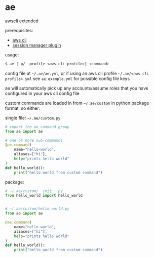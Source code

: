 # ae
awscli extended

prerequisites:
- [aws cli](https://docs.aws.amazon.com/cli/latest/userguide/getting-started-install.html)
- [session manager plugin](https://docs.aws.amazon.com/systems-manager/latest/userguide/session-manager-working-with-install-plugin.html)

usage:
```bash
$ ae [-p/--profile <aws cli profile>] <command>
```

config file at `~/.ae/ae.yml`, or if using an aws cli profile `~/.ae/<aws cli profile>.yml`
see `ae.example.yml` for possible config file keys

ae will automatically pick up any accounts/assume roles that you have configured in your aws cli config file

custom commands are loaded in from `~/.ae/custom` in python package format, so either:

single file:
`~/.ae/custom.py`
```python
# import the ae command group
from ae import ae

# one or more sub-commands
@ae.command(
    name="hello-world",
    aliases=["hi"],
    help="prints hello world"
)
def hello_world():
    print("hello world from custom command")
```

package:
```python
# ~/.ae/custom/__init__.py
from hello_world import hello_world


# ~/.ae/custom/hello_world.py
from ae import ae

@ae.command(
    name="hello-world",
    aliases=["hi"],
    help="prints hello world"
)
def hello_world():
    print("hello world from custom command")
```
